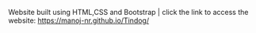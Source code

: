 Website built using HTML,CSS and Bootstrap | click the link to access the website: https://manoj-nr.github.io/Tindog/
